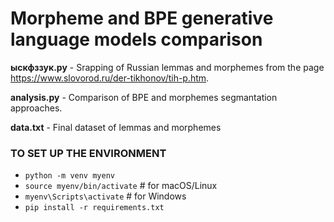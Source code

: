 # Morpheme and BPE generative language models comparison


**ыскфззук.py** - Srapping of Russian lemmas and morphemes from the page https://www.slovorod.ru/der-tikhonov/tih-p.htm.

**analysis.py** - Comparison of BPE and morphemes segmantation approaches.

**data.txt** - Final dataset of lemmas and morphemes

### TO SET UP THE ENVIRONMENT

- `python -m venv myenv`
- `source myenv/bin/activate`  # for macOS/Linux
- `myenv\Scripts\activate`     # for Windows
- `pip install -r requirements.txt`